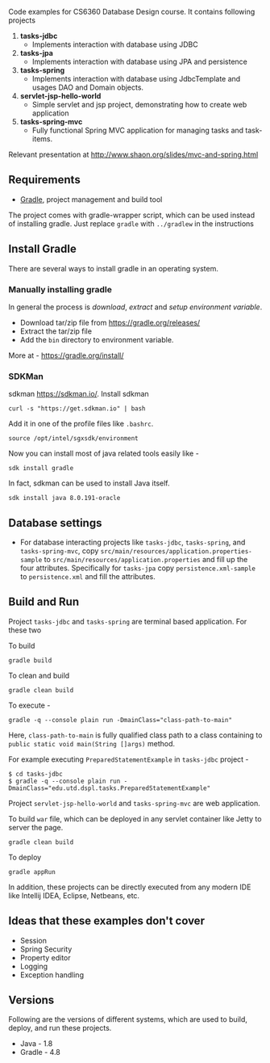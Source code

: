 Code examples for CS6360 Database Design course. It contains following projects

1. **tasks-jdbc**
    - Implements interaction with database using JDBC
2. **tasks-jpa**
    - Implements interaction with database using JPA and persistence 
3. **tasks-spring**
    - Implements interaction with database using JdbcTemplate and usages DAO and Domain objects.
4. **servlet-jsp-hello-world**
    - Simple servlet and jsp project, demonstrating how to create web application
5. **tasks-spring-mvc**
    - Fully functional Spring MVC application for managing tasks and task-items.

Relevant presentation at <http://www.shaon.org/slides/mvc-and-spring.html>

## Requirements

- [Gradle](https://gradle.org/), project management and build tool

The project comes with gradle-wrapper script, which can be used instead of installing gradle.
Just replace `gradle` with `../gradlew` in the instructions

## Install Gradle

There are several ways to install gradle in an operating system.

### Manually installing gradle

In general the process is *download*, *extract* and *setup environment variable*.

- Download tar/zip file from <https://gradle.org/releases/>
- Extract the tar/zip file
- Add the `bin` directory to environment variable.

More at - <https://gradle.org/install/>

### SDKMan

sdkman <https://sdkman.io/>. Install sdkman

    curl -s "https://get.sdkman.io" | bash

Add it in one of the profile files like `.bashrc`.

    source /opt/intel/sgxsdk/environment

Now you can install most of java related tools easily like -

    sdk install gradle

In fact, sdkman can be used to install Java itself.

    sdk install java 8.0.191-oracle


## Database settings

- For database interacting projects like `tasks-jdbc`, `tasks-spring`, and `tasks-spring-mvc`,
    copy `src/main/resources/application.properties-sample` to `src/main/resources/application.properties`
    and fill up the four attributes. Specifically for `tasks-jpa` copy `persistence.xml-sample` to `persistence.xml`
    and fill the attributes. 

## Build and Run

Project `tasks-jdbc` and `tasks-spring` are terminal based application. For these two

To build

    gradle build

To clean and build

    gradle clean build

To execute -

    gradle -q --console plain run -DmainClass="class-path-to-main"

Here, `class-path-to-main` is fully qualified class path to a class containing to `public static void main(String []args)` method.

For example executing `PreparedStatementExample` in `tasks-jdbc` project -

    $ cd tasks-jdbc
    $ gradle -q --console plain run -DmainClass="edu.utd.dspl.tasks.PreparedStatementExample"

Project `servlet-jsp-hello-world` and `tasks-spring-mvc` are web application.

To build `war` file, which can be deployed in any servlet container like Jetty to server the page.

    gradle clean build

To deploy

    gradle appRun

In addition, these projects can be directly executed from any modern IDE like Intellij IDEA, Eclipse, Netbeans, etc.

## Ideas that these examples don't cover

- Session
- Spring Security
- Property editor
- Logging
- Exception handling

## Versions

Following are the versions of different systems, which are used to build, deploy, and run these projects.

- Java - 1.8
- Gradle - 4.8
